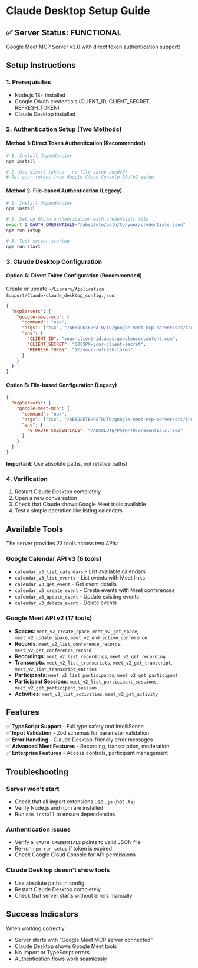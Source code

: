 # Claude Desktop Setup Guide

## ✅ Server Status: FUNCTIONAL

Google Meet MCP Server v3.0 with direct token authentication support!

## Setup Instructions

### 1. Prerequisites

- Node.js 18+ installed
- Google OAuth credentials (CLIENT_ID, CLIENT_SECRET, REFRESH_TOKEN)
- Claude Desktop installed

### 2. Authentication Setup (Two Methods)

#### Method 1: Direct Token Authentication (Recommended)
```bash
# 1. Install dependencies
npm install

# 2. Use direct tokens - no file setup needed!
# Get your tokens from Google Cloud Console OAuth2 setup
```

#### Method 2: File-based Authentication (Legacy)
```bash
# 1. Install dependencies
npm install

# 2. Set up OAuth authentication with credentials file
export G_OAUTH_CREDENTIALS="/absolute/path/to/your/credentials.json"
npm run setup

# 3. Test server startup
npm run start
```

### 3. Claude Desktop Configuration

#### Option A: Direct Token Configuration (Recommended)
Create or update `~/Library/Application Support/Claude/claude_desktop_config.json`:

```json
{
  "mcpServers": {
    "google-meet-mcp": {
      "command": "npx",
      "args": ["tsx", "/ABSOLUTE/PATH/TO/google-meet-mcp-server/src/index.ts"],
      "env": {
        "CLIENT_ID": "your-client-id.apps.googleusercontent.com",
        "CLIENT_SECRET": "GOCSPX-your-client-secret",
        "REFRESH_TOKEN": "1//your-refresh-token"
      }
    }
  }
}
```

#### Option B: File-based Configuration (Legacy)
```json
{
  "mcpServers": {
    "google-meet-mcp": {
      "command": "npx",
      "args": ["tsx", "/ABSOLUTE/PATH/TO/google-meet-mcp-server/src/index.ts"],
      "env": {
        "G_OAUTH_CREDENTIALS": "/ABSOLUTE/PATH/TO/credentials.json"
      }
    }
  }
}
```

**Important**: Use absolute paths, not relative paths!

### 4. Verification

1. Restart Claude Desktop completely
2. Open a new conversation
3. Check that Claude shows Google Meet tools available
4. Test a simple operation like listing calendars

## Available Tools

The server provides 23 tools across two APIs:

### Google Calendar API v3 (6 tools)
- `calendar_v3_list_calendars` - List available calendars
- `calendar_v3_list_events` - List events with Meet links
- `calendar_v3_get_event` - Get event details
- `calendar_v3_create_event` - Create events with Meet conferences
- `calendar_v3_update_event` - Update existing events
- `calendar_v3_delete_event` - Delete events

### Google Meet API v2 (17 tools)
- **Spaces**: `meet_v2_create_space`, `meet_v2_get_space`, `meet_v2_update_space`, `meet_v2_end_active_conference`
- **Records**: `meet_v2_list_conference_records`, `meet_v2_get_conference_record`
- **Recordings**: `meet_v2_list_recordings`, `meet_v2_get_recording`
- **Transcripts**: `meet_v2_list_transcripts`, `meet_v2_get_transcript`, `meet_v2_list_transcript_entries`
- **Participants**: `meet_v2_list_participants`, `meet_v2_get_participant`
- **Participant Sessions**: `meet_v2_list_participant_sessions`, `meet_v2_get_participant_session`
- **Activities**: `meet_v2_list_activities`, `meet_v2_get_activity`

## Features

✅ **TypeScript Support** - Full type safety and IntelliSense  
✅ **Input Validation** - Zod schemas for parameter validation  
✅ **Error Handling** - Claude Desktop-friendly error messages  
✅ **Advanced Meet Features** - Recording, transcription, moderation  
✅ **Enterprise Features** - Access controls, participant management

## Troubleshooting

### Server won't start
- Check that all import extensions use `.js` (not `.ts`)
- Verify Node.js and npm are installed
- Run `npm install` to ensure dependencies

### Authentication issues
- Verify `G_OAUTH_CREDENTIALS` points to valid JSON file
- Re-run `npm run setup` if token is expired
- Check Google Cloud Console for API permissions

### Claude Desktop doesn't show tools
- Use absolute paths in config
- Restart Claude Desktop completely
- Check that server starts without errors manually

## Success Indicators

When working correctly:
- Server starts with "Google Meet MCP server connected"
- Claude Desktop shows Google Meet tools
- No import or TypeScript errors
- Authentication flows work seamlessly